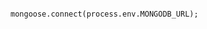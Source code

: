 <!-- usedin: [ _includes/_inlines/Deployment/Node/application-settings-node/application-settings-node_mongodb-v1.md] -->

```

mongoose.connect(process.env.MONGODB_URL);

```
